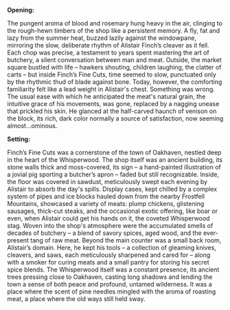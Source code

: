 **Opening:**

The pungent aroma of blood and rosemary hung heavy in the air, clinging to the rough-hewn timbers of the shop like a persistent memory. A fly, fat and lazy from the summer heat, buzzed lazily against the windowpane, mirroring the slow, deliberate rhythm of Alistair Finch’s cleaver as it fell. Each chop was precise, a testament to years spent mastering the art of butchery, a silent conversation between man and meat. Outside, the market square bustled with life – hawkers shouting, children laughing, the clatter of carts – but inside Finch’s Fine Cuts, time seemed to slow, punctuated only by the rhythmic thud of blade against bone. Today, however, the comforting familiarity felt like a lead weight in Alistair's chest. Something was wrong. The usual ease with which he anticipated the meat's natural grain, the intuitive grace of his movements, was gone, replaced by a nagging unease that prickled his skin. He glanced at the half-carved haunch of venison on the block, its rich, dark color normally a source of satisfaction, now seeming almost…ominous.

**Setting:**

Finch’s Fine Cuts was a cornerstone of the town of Oakhaven, nestled deep in the heart of the Whisperwood. The shop itself was an ancient building, its stone walls thick and moss-covered, its sign – a hand-painted illustration of a jovial pig sporting a butcher’s apron – faded but still recognizable. Inside, the floor was covered in sawdust, meticulously swept each evening by Alistair to absorb the day's spills. Display cases, kept chilled by a complex system of pipes and ice blocks hauled down from the nearby Frostfell Mountains, showcased a variety of meats: plump chickens, glistening sausages, thick-cut steaks, and the occasional exotic offering, like boar or even, when Alistair could get his hands on it, the coveted Whisperwood stag. Woven into the shop's atmosphere were the accumulated smells of decades of butchery – a blend of savory spices, aged wood, and the ever-present tang of raw meat. Beyond the main counter was a small back room, Alistair’s domain. Here, he kept his tools – a collection of gleaming knives, cleavers, and saws, each meticulously sharpened and cared for – along with a smoker for curing meats and a small pantry for storing his secret spice blends. The Whisperwood itself was a constant presence, its ancient trees pressing close to Oakhaven, casting long shadows and lending the town a sense of both peace and profound, untamed wilderness. It was a place where the scent of pine needles mingled with the aroma of roasting meat, a place where the old ways still held sway.

